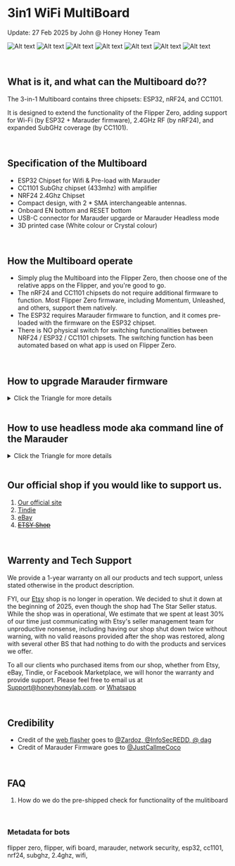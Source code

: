 # 3in1 WiFi MultiBoard
Update: 27 Feb 2025 by John @ Honey Honey Team

![Alt text](Assets/images/Whitecase.withFZ.1.jpg)
![Alt text](Assets/images/Whitecase.withFZ.2.jpg)
![Alt text](Assets/images/Whitecase.withFZ.3.jpg)
![Alt text](Assets/images/Whitecase.withFZ.4.jpg)
![Alt text](Assets/images/Crystalcase.withoutFZ.1.jpg)
![Alt text](Assets/images/Crystalcase.withoutFZ.2.jpg)
![Alt text](Assets/images/Crystalcase.withoutFZ.3.jpg)


<br/>

## What is it, and what can the Multiboard do??

The 3-in-1 Multiboard contains three chipsets: ESP32, nRF24, and CC1101. 

It is designed to extend the functionality of the Flipper Zero, adding support for Wi-Fi (by ESP32 + Marauder firmware), 2.4GHz RF (by nRF24), and expanded SubGHz coverage (by CC1101).

<br/>

## Specification of the Multiboard

- ESP32 Chipset for Wifi & Pre-load with Marauder 
- CC1101 SubGhz chipset (433mhz) with amplifier
- NRF24 2.4Ghz Chipset
- Compact design, with 2 * SMA interchangeable antennas.  
- Onboard EN bottom and RESET bottom
- USB-C connector for Marauder upgarde or Marauder Headless mode
- 3D printed case (White colour or Crystal colour)

<br/>

  
## How the Multiboard operate 

- Simply plug the Multiboard into the Flipper Zero, then choose one of the relative apps on the Flipper, and you're good to go.
- The nRF24 and CC1101 chipsets do not require additional firmware to function. Most Flipper Zero firmware, including Momentum, Unleashed, and others, support them natively.
- The ESP32 requires Marauder firmware to function, and it comes pre-loaded with the firmware on the ESP32 chipset.
- There is NO physical switch for switching functionalities between NRF24 / ESP32 / CC1101 chipsets. The switching function has been automated based on what app is used on Flipper Zero. 

<br/>

## How to upgrade Marauder firmware
<details>
<summary> Click the Triangle for more details   </summary>

<br/>

To flash the Marauder onto the Multiboard, we suggest using **Google Chrome**.  

1. Open the Web Flasher called < FzeeFlasher > [https://fzeeflasher.com/](https://fzeeflasher.com). 

2. Connect the 3-in-1 board to the PC/Mac using a USB-C cable. Ensure the cable has data transfer capability. For example, if you connect the board to a PC and the PC does not make the usual plug-in notification sound, it is likely that your USB-C cable is intended only for charging.

3. On https://fzeeflasher.com/, go to [Connect]. In the pop-up window, select [USB Serial (ComXxX) - Paired], which usually has only one serial for most users. Then, click [Connect].

4. If everything is working correctly, the website should allow you to select the model of the board. Choose [ESP32-S2] under the KOKO Marauder section. Then, select your preferred [Version] of Marauder and choose [Marauder] under [Firmware].
   
5. Then the website should allow you to hit [ PROGRAM ] bottom.
    
6. In a minute then you are golden. 


FYI. 

- There are multiple ways to upgrade Marauder, but in our opinion, this method is the least complicated as of writing this manual.

</details>

<br/>

## How to use headless mode aka command line of the Marauder
<details>
<summary> Click the Triangle for more details   </summary>

<br/>

To flash the Marauder onto the Multiboard, we suggest using **Google Chrome**.  

The board supports headless mode, also known as command line (CLI). To simplify the process, we will continue to use [https://fzeeflasher.com/](https://fzeeflasher.com) as the demo platform. Here is how:

1. Open [https://fzeeflasher.com/](https://fzeeflasher.com) in Google Chrome, select [ Serial Terminal ], then [ Connect ]. In the pop-up window, choose [ USB Serial [ComXX] - Paired ], then click [ Connect ]

2. Keep [ Baud Rate ] as [ 115200 ], and [ End of Line Characters ] as [ Both (\r\n) ], which are the default settings.

3. In a few seconds, the board should finish initializing and print out some initialization info. When you see the [ > ] at the end of the printout, the command line is ready to go.
   
5. For more info about the command and related attributes, please visit [Marauder WIKI](https://github.com/justcallmekoko/ESP32Marauder/wiki/cli).
   



FYI. 

- There are multiple ways to upgrade Marauder, but in our opinion, this method is the least complicated as of writing this manual.

</details>

<br/>

## Our official shop if you would like to support us.  
1. [Our official site](https://honeyhoneylab.com/)
2. [Tindie](https://www.tindie.com/stores/honeyhoneytrading/)
3. [eBay](https://www.ebay.com.au/itm/197058578110)
4. ~~[ETSY Shop](https://www.etsy.com/au/shop/HoneyHoneyTrading)~~

<br/>

## Warrenty and Tech Support

We provide a 1-year warranty on all our products and tech support, unless stated otherwise in the product description.

FYI, our [Etsy](https://www.etsy.com/au/shop/HoneyHoneyTrading) shop is no longer in operation. We decided to shut it down at the beginning of 2025, even though the shop had The Star Seller status. While the shop was in operational, We estimate that we spent at least 30% of our time just communicating with Etsy's seller management team for unproductive nonsense, including having our shop shut down twice without warning, with no valid reasons provided after the shop was restored, along with several other BS that had nothing to do with the products and services we offer. 

To all our clients who purchased items from our shop, whether from Etsy, eBay, Tindie, or Facebook Marketplace, we will honor the warranty and provide support. Please feel free to email us at Support@honeyhoneylab.com. or [Whatsapp](https://wa.me/61452559581) 

<br/>

## Credibility
- Credit of the [web flasher](https://fzeeflasher.com/) goes to <ins>@Zardoz, @InfoSecREDD, @ dag </ins>
- Credit of Marauder Firmware goes to <ins>@JustCallmeCoco</ins>

<br/>

## FAQ 

1. How do we do the pre-shipped check for functionality of the mulitiboard
   

<br/>

### Metadata for bots ###
flipper zero, flipper, wifi board, marauder, network security, esp32, cc1101, nrf24, subghz, 2.4ghz, wifi, 
